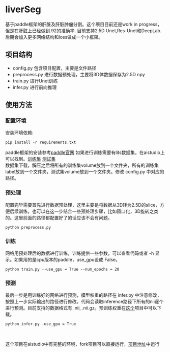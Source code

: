 # liverSeg
基于paddle框架的肝脏及肝脏肿瘤分割。这个项目目前还是work in progress，但是在肝脏上已经做到.92的准确率. 目前支持2.5D Unet,Res-Unet和DeepLab. 后期会加入更多网络结构和loss做成一个小框架。

## 项目结构
- config.py 包含项目配置，主要是文件路径
- preprocess.py 进行数据预处理，主要将3D体数据保存为2.5D npy
- train.py 进行Unet训练
- infer.py 进行前向推理

## 使用方法
### 配置环境
安装环境依赖:
```shell
pip install -r requirements.txt
```
paddle框架的安装参考[paddle官网](https://www.paddlepaddle.org.cn/)
如果进行训练需要有lits数据集，在aistudio上可以找到。[训练集](https://aistudio.baidu.com/aistudio/datasetDetail/10273) [测试集](https://aistudio.baidu.com/aistudio/datasetDetail/10292) <br>
数据集下载，解压之后将所有的训练集volume放到一个文件夹，所有的训练集label放到一个文件夹，测试集volume放到一个文件夹。修改 config.py 中对应的路径。

### 预处理
配置完毕需要首先进行数据预处理，这里主要是将数据从3D转为2.5D的slice，方便后续训练，也可以在这一步结合一些预处理步骤，比如窗口化，3D旋转之类的。这里前面的路径都配置好了的话应该不会有问题。
```shell
python preprocess.py
```
### 训练
网络用预处理后的数据进行训练，训练提供一些参数，可以查看代码或者 -h 显示。如果用的是cpu版本的paddle，use_gpu设成 False。
```shell
python train.py --use_gpu = True --num_epochs = 20
```
### 预测
最后一步是用训练好的网络进行预测，模型权重的路径在 infer.py 中注意修改，按照上一步实际输出的路径进行修改。代码会读取inference路径下所有的nii逐个进行预测。目前支持的数据格式有 .nii, .nii.gz。预训练权重在[这个](https://github.com/davidlinhl/weights)项目中可以下载。
```shell
python infer.py -use_gpu = True
```
<br>

这个项目在aistudio中有完整的环境，fork项目可以直接运行，[项目地址](https://aistudio.baidu.com/aistudio/projectdetail/250994)中运行
